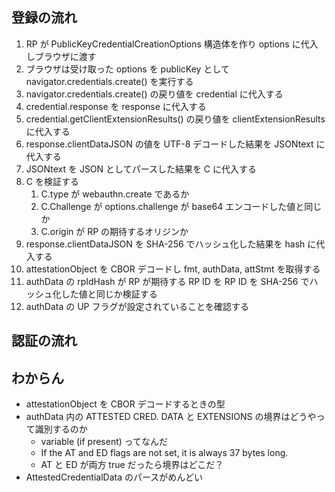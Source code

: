 ## 登録の流れ

1. RP が PublicKeyCredentialCreationOptions 構造体を作り options に代入しブラウザに渡す
2. ブラウザは受け取った options を publicKey として navigator.credentials.create() を実行する
3. navigator.credentials.create() の戻り値を credential に代入する
4. credential.response を response に代入する
5. credential.getClientExtensionResults() の戻り値を clientExtensionResults に代入する
6. response.clientDataJSON の値を UTF-8 デコードした結果を JSONtext に代入する
7. JSONtext を JSON としてパースした結果を C に代入する
8. C を検証する
   1. C.type が webauthn.create であるか
   2. C.Challenge が options.challenge が base64 エンコードした値と同じか
   3. C.origin が RP の期待するオリジンか
9. response.clientDataJSON を SHA-256 でハッシュ化した結果を hash に代入する
10. attestationObject を CBOR デコードし fmt, authData, attStmt を取得する
11. authData の rpIdHash が RP が期待する RP ID を RP ID を SHA-256 でハッシュ化した値と同じか検証する
12. authData の UP フラグが設定されていることを確認する

## 認証の流れ

## わからん

- attestationObject を CBOR デコードするときの型
- authData 内の ATTESTED CRED. DATA と EXTENSIONS の境界はどうやって識別するのか
  - variable (if present) ってなんだ
  - If the AT and ED flags are not set, it is always 37 bytes long.
  - AT と ED が両方 true だったら境界はどこだ？
- AttestedCredentialData のパースがめんどい
